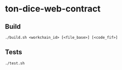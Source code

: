 # ton-dice-web-contract

## Build
```./build.sh <workchain_id> [<file_base>] [<code_fif>]```

## Tests
```./test.sh```
